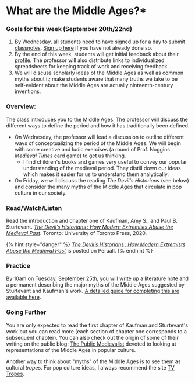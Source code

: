 # What are the Middle Ages?\*

### Goals for this week (September 20th/22nd)

1. By Wednesday, all students need to have signed up for a day to submit [classnotes](../course-info/syllabus/coursework/reflections/classnotes.md). [Sign up here](https://docs.google.com/spreadsheets/d/1sCloWfNgj3t\_YD8-vx2toFdw4BbTuWXFHJr2mHYP5zc/edit?usp=sharing) if you have not already done so.
2. By the end of this week, students will get initial feedback about their [profile](../course-info/assignments/2.1-profile.md). The professor will also distribute links to individualized spreadsheets for keeping track of work and receiving feedback.&#x20;
3. We will discuss scholarly ideas of the Middle Ages as well as common myths about it; make students aware that many truths we take to be self-evident about the Middle Ages are actually ninteenth-century inventions.&#x20;

### Overview:

The class introduces you to the Middle Ages. The professor will discuss the different ways to define the period and how it has traditionally been defined.&#x20;

* On Wednesday, the professor will lead a discussion to outline different ways of conceptualizing the period of the Middle Ages. We will begin with some creative and ludic exercises (a round of Prof. Noggins _Medieval Times_ card game) to get us thinking.&#x20;
  * I find children's books and games very useful to convey our popular understanding of the medieval period. They distill down our ideas which makes it easier for us to understand them analytically.&#x20;
* On Friday, we will discuss the reading _The Devil's Historians_ (see below) and consider the many myths of the Middle Ages that circulate in pop culture in our society.&#x20;

### Read/Watch/Listen

Read the introduction and chapter one of Kaufman, Amy S., and Paul B. Sturtevant. [_The Devil’s Historians : How Modern Extremists Abuse the Medieval Past_](https://books-scholarsportal-info.proxy.library.carleton.ca/en/read?id=/ebooks/ebooks5/upress5/2020-06-01/1/9781487587871#page=10). Toronto: University of Toronto Press, 2020.&#x20;

{% hint style="danger" %}
[_The Devil’s Historians : How Modern Extremists Abuse the Medieval Past_](https://app.perusall.com/courses/gaming-the-middle-ages-2023-24/the-devil-s-historians-how-modern-extremists-misuse-the-medieval-past-amy-s-kaufman-and-paul-sturtevant?assignmentId=4ndGh4YsAJFumrftF\&part=1) is posted on Peruall.&#x20;
{% endhint %}

### Practice

By 10am on Tuesday, September 25th, you will write up a literature note and a permanent describing the major myths of the Middle Ages suggested by Sturtevant and Kaufman's work. [A detailed guide for completing this are available here](../course-info/assignments/3.1-writing-up-a-permanent-note.md).

### Going Further

You are only expected to read the first chapter of Kaufman and Sturtevant's work but you can read more (each section of chapter one corresponds to a subsequent chapter). You can also check out the origin of some of their writing on the public blog: [The Public Medievalist](https://www.publicmedievalist.com) devoted to looking at representations of the Middle Ages in popular culture.&#x20;

Another way to think about "myths" of the Middle Ages is to see them as cultural _tropes_. For pop culture ideas, I always recommend the site [TV Tropes](https://tvtropes.org/pmwiki/pmwiki.php/Main/TheMiddleAges).&#x20;

